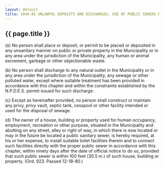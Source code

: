 ---
layout: default 
title: 1044.02 UNLAWFUL DEPOSITS AND DISCHARGES; USE OF PUBLIC SEWERS REQUIRED.---

{{ page.title }}
----------------

​(a) No person shall place or deposit, or permit to be placed or
deposited in any unsanitary manner on public or private property in the
Municipality or in any area under the jurisdiction of the Municipality,
any human or animal excrement, garbage or other objectionable waste.

​(b) No person shall discharge to any natural outlet in the Municipality
or in any area under the jurisdiction of the Municipality, any sewage or
other polluted water, except where suitable treatment has been provided
in accordance with this chapter and within the constraints established
by the N.P.D.E.S. permit issued for such discharge.

​(c) Except as hereinafter provided, no person shall construct or
maintain any privy, privy vault, septic tank, cesspool or other facility
intended or used for the disposal of sewage.

​(d) The owner of a house, building or property used for human
occupancy, employment, recreation or other purpose, situated in the
Municipality and abutting on any street, alley or right of way, in which
there is now located or may in the future be located a public sanitary
sewer, is hereby required, at his or her expense, to install suitable
toilet facilities therein and to connect such facilities directly with
the proper public sewer in accordance with this chapter, within ninety
days after the date of official notice to do so, provided that such
public sewer is within 100 feet (30.5 m.) of such house, building or
property. (Ord. 923. Passed 12-18-80.)
